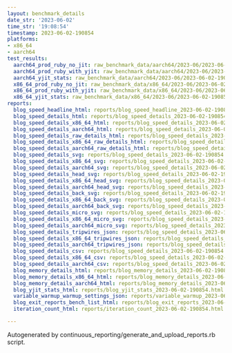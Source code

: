 ```yaml
---
layout: benchmark_details
date_str: '2023-06-02'
time_str: '19:08:54'
timestamp: 2023-06-02-190854
platforms:
- x86_64
- aarch64
test_results:
  aarch64_prod_ruby_no_jit: raw_benchmark_data/aarch64/2023-06/2023-06-02-190854_basic_benchmark_aarch64_prod_ruby_no_jit.json
  aarch64_prod_ruby_with_yjit: raw_benchmark_data/aarch64/2023-06/2023-06-02-190854_basic_benchmark_aarch64_prod_ruby_with_yjit.json
  aarch64_yjit_stats: raw_benchmark_data/aarch64/2023-06/2023-06-02-190854_basic_benchmark_aarch64_yjit_stats.json
  x86_64_prod_ruby_no_jit: raw_benchmark_data/x86_64/2023-06/2023-06-02-190854_basic_benchmark_x86_64_prod_ruby_no_jit.json
  x86_64_prod_ruby_with_yjit: raw_benchmark_data/x86_64/2023-06/2023-06-02-190854_basic_benchmark_x86_64_prod_ruby_with_yjit.json
  x86_64_yjit_stats: raw_benchmark_data/x86_64/2023-06/2023-06-02-190854_basic_benchmark_x86_64_yjit_stats.json
reports:
  blog_speed_headline_html: reports/blog_speed_headline_2023-06-02-190854.html
  blog_speed_details_html: reports/blog_speed_details_2023-06-02-190854.html
  blog_speed_details_x86_64_html: reports/blog_speed_details_2023-06-02-190854.x86_64.html
  blog_speed_details_aarch64_html: reports/blog_speed_details_2023-06-02-190854.aarch64.html
  blog_speed_details_raw_details_html: reports/blog_speed_details_2023-06-02-190854.raw_details.html
  blog_speed_details_x86_64_raw_details_html: reports/blog_speed_details_2023-06-02-190854.x86_64.raw_details.html
  blog_speed_details_aarch64_raw_details_html: reports/blog_speed_details_2023-06-02-190854.aarch64.raw_details.html
  blog_speed_details_svg: reports/blog_speed_details_2023-06-02-190854.svg
  blog_speed_details_x86_64_svg: reports/blog_speed_details_2023-06-02-190854.x86_64.svg
  blog_speed_details_aarch64_svg: reports/blog_speed_details_2023-06-02-190854.aarch64.svg
  blog_speed_details_head_svg: reports/blog_speed_details_2023-06-02-190854.head.svg
  blog_speed_details_x86_64_head_svg: reports/blog_speed_details_2023-06-02-190854.x86_64.head.svg
  blog_speed_details_aarch64_head_svg: reports/blog_speed_details_2023-06-02-190854.aarch64.head.svg
  blog_speed_details_back_svg: reports/blog_speed_details_2023-06-02-190854.back.svg
  blog_speed_details_x86_64_back_svg: reports/blog_speed_details_2023-06-02-190854.x86_64.back.svg
  blog_speed_details_aarch64_back_svg: reports/blog_speed_details_2023-06-02-190854.aarch64.back.svg
  blog_speed_details_micro_svg: reports/blog_speed_details_2023-06-02-190854.micro.svg
  blog_speed_details_x86_64_micro_svg: reports/blog_speed_details_2023-06-02-190854.x86_64.micro.svg
  blog_speed_details_aarch64_micro_svg: reports/blog_speed_details_2023-06-02-190854.aarch64.micro.svg
  blog_speed_details_tripwires_json: reports/blog_speed_details_2023-06-02-190854.tripwires.json
  blog_speed_details_x86_64_tripwires_json: reports/blog_speed_details_2023-06-02-190854.x86_64.tripwires.json
  blog_speed_details_aarch64_tripwires_json: reports/blog_speed_details_2023-06-02-190854.aarch64.tripwires.json
  blog_speed_details_csv: reports/blog_speed_details_2023-06-02-190854.csv
  blog_speed_details_x86_64_csv: reports/blog_speed_details_2023-06-02-190854.x86_64.csv
  blog_speed_details_aarch64_csv: reports/blog_speed_details_2023-06-02-190854.aarch64.csv
  blog_memory_details_html: reports/blog_memory_details_2023-06-02-190854.html
  blog_memory_details_x86_64_html: reports/blog_memory_details_2023-06-02-190854.x86_64.html
  blog_memory_details_aarch64_html: reports/blog_memory_details_2023-06-02-190854.aarch64.html
  blog_yjit_stats_html: reports/blog_yjit_stats_2023-06-02-190854.html
  variable_warmup_warmup_settings_json: reports/variable_warmup_2023-06-02-190854.warmup_settings.json
  blog_exit_reports_bench_list_html: reports/blog_exit_reports_2023-06-02-190854.bench_list.html
  iteration_count_html: reports/iteration_count_2023-06-02-190854.html

---
```

Autogenerated by continuous_reporting/generate_and_upload_reports.rb script.
